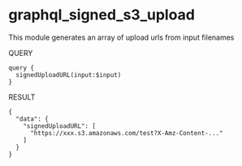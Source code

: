 # graphql_signed_s3_upload


This module generates an array of upload urls from input filenames

QUERY 
```$xslt
query {
  signedUploadURL(input:$input)
}
```


RESULT
```$xslt
{
  "data": {
    "signedUploadURL": [
      "https://xxx.s3.amazonaws.com/test?X-Amz-Content-..."
    ]
  }
}
```